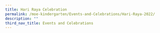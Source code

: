 ```yaml
---
title: Hari Raya Celebration
permalink: /moe-kindergarten/Events-and-Celebrations/Hari-Raya-2022/
description: ""
third_nav_title: Events and Celebrations
---
```

